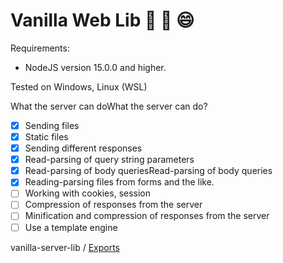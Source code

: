 # Vanilla Web Lib 🚀️ 🎉️ 😄

Requirements:

* NodeJS version 15.0.0 and higher.

Tested on Windows, Linux (WSL)

What the server can doWhat the server can do?

* [X] Sending files
* [X] Static files
* [X] Sending different responses
* [X] Read-parsing of query string parameters
* [X] Read-parsing of body queriesRead-parsing of body queries
* [X] Reading-parsing files from forms and the like.
* [ ] Working with cookies, session
* [ ] Compression of responses from the server
* [ ] Minification and compression of responses from the server
* [ ] Use a template engine

vanilla-server-lib / [Exports](modules.md)
